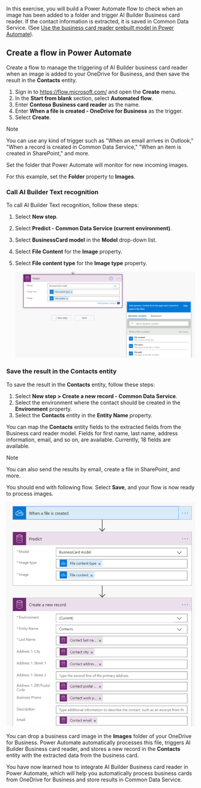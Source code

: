 In this exercise, you will build a Power Automate flow to check when an image has been added to a folder and trigger AI Builder Business card reader. If the contact information is extracted, it is saved in Common Data Service. (See [Use the business card reader prebuilt model in Power Automate](https://docs.microsoft.com/ai-builder/flow-business-card-reader)).

## Create a flow in Power Automate 

Create a flow to manage the triggering of AI Builder business card reader when an image is added to your OneDrive for Business, and then save the result in the **Contacts** entity.

1. Sign in to <https://flow.microsoft.com/> and open the **Create** menu. 
2. In the **Start from blank** section, select **Automated flow**. 
3. Enter **Contoso Business card reader** as the name.
4. Enter **When a file is created - OneDrive for Business** as the trigger. 
5. Select **Create**.

> [!NOTE]
> You can use any kind of trigger such as "When an email arrives in Outlook," "When a record is created in Common Data Service," "When an item is created in SharePoint," and more.

Set the folder that Power Automate will monitor for new incoming images.

For this example, set the **Folder** property to **Images**.

### Call AI Builder Text recognition
To call AI Builder Text recognition, follow these steps:

1. Select **New step**. 
2. Select **Predict - Common Data Service (current environment)**.
3. Select **BusinessCard model** in the **Model** drop-down list. 
4. Select **File Content** for the **Image** property.
5. Select **File content type** for the **Image type** property.

    ![Select Image and Image Type properties](../media/image7.png)

### Save the result in the Contacts entity
To save the result in the **Contacts** entity, follow these steps:

1. Select **New step > Create a new record - Common Data Service**. 
2. Select the environment where the contact should be created in the **Environment** property. 
3. Select the **Contacts** entity in the **Entity Name** property.

You can map the **Contacts** entity fields to the extracted fields from the Business card reader model. Fields for first name, last name, address information, email, and so on, are available. Currently, 18 fields are available.

> [!NOTE]
> You can also send the results by email, create a file in SharePoint, and more.

You should end with following flow. Select **Save**, and your flow is now ready to process images.

![Example flow](../media/image8.png)

You can drop a business card image in the **Images** folder of your OneDrive for Business. Power Automate automatically processes this file, triggers AI Builder Business card reader, and stores a new record in the **Contacts** entity with the extracted data from the business card.

You have now learned how to integrate AI Builder Business card reader in Power Automate, which will help you automatically process business cards from OneDrive for Business and store results in Common Data Service.
